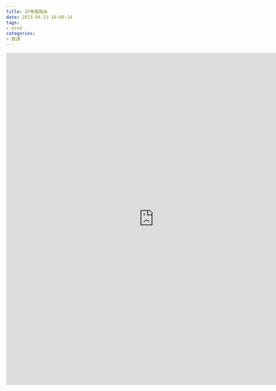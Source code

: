 ```yaml
---
title: IP单播路由
date: 2023-04-23 16:00:14
tags:
- mind
categories:
- 数通
---
```


<iframe id="embed_dom" name="embed_dom" frameborder="0" style="display:block;width:800px;height:900px;" src="https://www.zhixi.com/embed/8812d1ae#"></iframe>